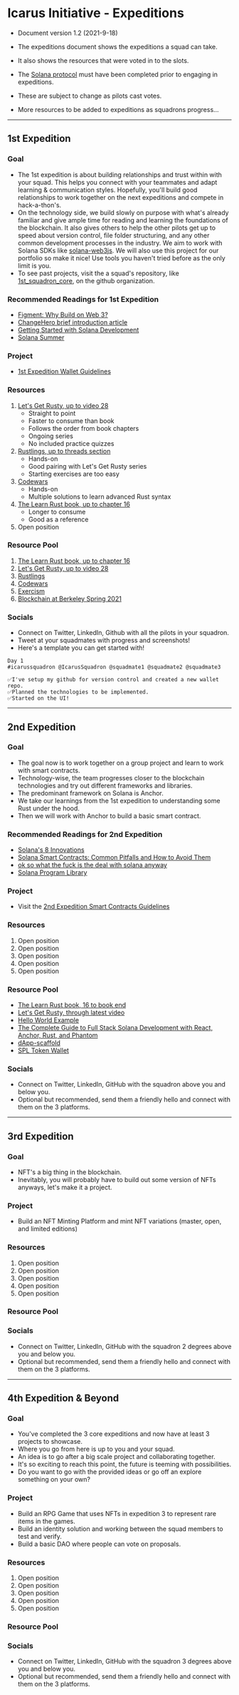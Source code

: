 # Icarus Initiative - Expeditions

- Document version 1.2 (2021-9-18)
- The expeditions document shows the expeditions a squad can take.
- It also shows the resources that were voted in to the slots.

- The [Solana protocol](https://learn.figment.io/protocols/solana) must have been completed prior to engaging in expeditions.
- These are subject to change as pilots cast votes.
- More resources to be added to expeditions as squadrons progress...

---

## 1st Expedition

### Goal

- The 1st expedition is about building relationships and trust within with your squad. This helps you connect with your teammates and adapt learning & communication styles. Hopefully, you'll build good relationships to work together on the next expeditions and compete in hack-a-thon's.
- On the technology side, we build slowly on purpose with what's already familiar and give ample time for reading and learning the foundations of the blockchain. It also gives others to help the other pilots get up to speed about version control, file folder structuring, and any other common development processes in the industry. We aim to work with Solana SDKs like [solana-web3js](https://github.com/solana-labs/solana-web3.js). We will also use this project for our portfolio so make it nice! Use tools you haven't tried before as the only limit is you.
- To see past projects, visit the a squad's repository, like [1st_squadron_core](https://github.com/icarus-initiative/1st_squadron_core), on the github organization.

### Recommended Readings for 1st Expedition

- [Figment: Why Build on Web 3?](https://docs.figment.io/introduction/why-build-on-web3)
- [ChangeHero brief introduction article](https://changehero.io/blog/what-is-solana/)
- [Getting Started with Solana Development](https://solana.com/news/getting-started-with-solana-development)
- [Solana Summer](https://www.notboring.co/p/solana-summer)

### Project

- [1st Expedition Wallet Guidelines](https://github.com/icarus-initiative/icarus_initiative/blob/main/1st_expedition_wallet_guidelines.md)

### Resources

1. [Let's Get Rusty, up to video 28](https://www.youtube.com/playlist?list=PLai5B987bZ9CoVR-QEIN9foz4QCJ0H2Y8)
   - Straight to point
   - Faster to consume than book
   - Follows the order from book chapters
   - Ongoing series
   - No included practice quizzes
2. [Rustlings, up to threads section](https://www.rust-lang.org/learn)
   - Hands-on
   - Good pairing with Let's Get Rusty series
   - Starting exercises are too easy
3. [Codewars](https://www.codewars.com/)
   - Hands-on
   - Multiple solutions to learn advanced Rust syntax
4. [The Learn Rust book, up to chapter 16](https://www.rust-lang.org/learn)
   - Longer to consume
   - Good as a reference
5. Open position

### Resource Pool

1. [The Learn Rust book, up to chapter 16](https://www.rust-lang.org/learn)
2. [Let's Get Rusty, up to video 28](https://www.youtube.com/playlist?list=PLai5B987bZ9CoVR-QEIN9foz4QCJ0H2Y8)
3. [Rustlings](https://www.rust-lang.org/learn)
4. [Codewars](https://www.codewars.com/)
5. [Exercism](https://exercism.org/tracks/rust)
6. [Blockchain at Berkeley Spring 2021](https://blockchain.berkeley.edu/courses/spring-2021-fundamentals-decal/)

### Socials

- Connect on Twitter, LinkedIn, Github with all the pilots in your squadron.
- Tweet at your squadmates with progress and screenshots!
- Here's a template you can get started with!

```
Day 1
#icarussquadron @IcarusSquadron @squadmate1 @squadmate2 @squadmate3

✅I've setup my github for version control and created a new wallet repo.
✅Planned the technologies to be implemented.
✅Started on the UI!
```

---

## 2nd Expedition

### Goal

- The goal now is to work together on a group project and learn to work with smart contracts.
- Technology-wise, the team progresses closer to the blockchain technologies and try out different frameworks and libraries.
- The predominant framework on Solana is Anchor.
- We take our learnings from the 1st expedition to understanding some Rust under the hood.
- Then we will work with Anchor to build a basic smart contract.

### Recommended Readings for 2nd Expedition

- [Solana's 8 Innovations](https://medium.com/solana-labs/7-innovations-that-make-solana-the-first-web-scale-blockchain-ddc50b1defda)
- [Solana Smart Contracts: Common Pitfalls and How to Avoid Them](https://blog.neodyme.io/posts/solana_common_pitfalls)
- [ok so what the fuck is the deal with solana anyway](https://2501babe.github.io/posts/solana101.html)
- [Solana Program Library](https://spl.solana.com/)

### Project

- Visit the [2nd Expedition Smart Contracts Guidelines](https://github.com/icarus-initiative/icarus_initiative/blob/main/2nd_expedition_smart_contracts_guidelines.md)

### Resources

1. Open position
2. Open position
3. Open position
4. Open position
5. Open position

### Resource Pool

- [The Learn Rust book, 16 to book end](https://www.rust-lang.org/learn)
- [Let's Get Rusty, through latest video](https://www.youtube.com/playlist?list=PLai5B987bZ9CoVR-QEIN9foz4QCJ0H2Y8)
- [Hello World Example](https://github.com/solana-labs/example-helloworld)
- [The Complete Guide to Full Stack Solana Development with React, Anchor, Rust, and Phantom](https://dev.to/dabit3/the-complete-guide-to-full-stack-solana-development-with-react-anchor-rust-and-phantom-3291)
- [dApp-scaffold](https://github.com/solana-labs/dapp-scaffold)
- [SPL Token Wallet](https://github.com/project-serum/spl-token-wallet)

### Socials

- Connect on Twitter, LinkedIn, GitHub with the squadron above you and below you.
- Optional but recommended, send them a friendly hello and connect with them on the 3 platforms.

---

## 3rd Expedition

### Goal

- NFT's a big thing in the blockchain.
- Inevitably, you will probably have to build out some version of NFTs anyways, let's make it a project.

### Project

- Build an NFT Minting Platform and mint NFT variations (master, open, and limited editions)

### Resources

1. Open position
2. Open position
3. Open position
4. Open position
5. Open position

### Resource Pool

### Socials

- Connect on Twitter, LinkedIn, GitHub with the squadron 2 degrees above you and below you.
- Optional but recommended, send them a friendly hello and connect with them on the 3 platforms.

---

## 4th Expedition & Beyond

### Goal

- You've completed the 3 core expeditions and now have at least 3 projects to showcase.
- Where you go from here is up to you and your squad.
- An idea is to go after a big scale project and collaborating together.
- It's so exciting to reach this point, the future is teeming with possibilities.
- Do you want to go with the provided ideas or go off an explore something on your own?

### Project

- Build an RPG Game that uses NFTs in expedition 3 to represent rare items in the games.
- Build an identity solution and working between the squad members to test and verify.
- Build a basic DAO where people can vote on proposals.

### Resources

1. Open position
2. Open position
3. Open position
4. Open position
5. Open position

### Resource Pool

### Socials

- Connect on Twitter, LinkedIn, GitHub with the squadron 3 degrees above you and below you.
- Optional but recommended, send them a friendly hello and connect with them on the 3 platforms.
